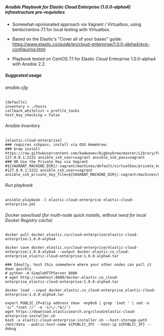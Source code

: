 ##### Ansible Playbook for Elastic Cloud Enterprise (1.0.0-alpha4) infrastructure pre-requisites

* Somewhat-opinionated approach via Vagrant / Virtualbox, using bento/centos-7.1 for local testing with Virtualbox.

* Based on the Elastic's "Cover all of your bases" guide:
 https://www.elastic.co/guide/en/cloud-enterprise/1.0.0-alpha4/ece-configuring.html

* Playbook tested on CentOS 7.1 for Elastic Cloud Enterprise 1.0.0-alpha4 with Ansible 2.2.

##### Suggested usage
###### ansible.cfg:
```
[defaults]
inventory = ./hosts
callback_whitelist = profile_tasks
host_key_checking = False
```

###### Ansible Inventory
```
[elastic-cloud-enterprise]
### requires sshpass; install via OSX Homebrew:
### brew install https://raw.githubusercontent.com/kadwanev/bigboybrew/master/Library/Formula/sshpass.rb
127.0.0.1:2222 ansible_ssh_user=vagrant ansible_ssh_pass=vagrant
### OR Use the Private Key via Vagrant #${VAGRANT_MACHINE_DIR}/.vagrant/machines/default/virtualbox/private_key
#127.0.0.1:2222 ansible_ssh_user=vagrant ansible_ssh_private_key_file=${VAGRANT_MACHINE_DIR}/.vagrant/machines/default/virtualbox/private_key

```

###### Run playbook
```ansible-playbook -l elastic-cloud-enterprise elastic-cloud-enterprise.yml```

###### Docker save/load (for multi-node quick installs, without need for local Docker Registry cache)
```
docker pull docker.elastic.co/cloud-enterprise/elastic-cloud-enterprise:1.0.0-alpha4

docker save docker.elastic.co/cloud-enterprise/elastic-cloud-enterprise:1.0.0-alpha4 --output docker.elastic.co_cloud-enterprise_elastic-cloud-enterprise:1.0.0-alpha4.tar

### Ideally, host this somewhere where your other nodes can pull it down quickly
# python -m SimpleHTTPServer 8080
# wget http://somehost:8080/docker.elastic.co_cloud-enterprise_elastic-cloud-enterprise:1.0.0-alpha4.tar

docker load --input docker.elastic.co_cloud-enterprise_elastic-cloud-enterprise:1.0.0-alpha4.tar

export PUBLIC_IP=$(ip address show  enp0s8 | grep 'inet ' | sed -e 's/^.*inet //' -e 's/\/.*$//')
wget https://download.elasticsearch.org/cloud/elastic-cloud-enterprise-installer.sh
bash -x elastic-cloud-enterprise-installer.sh --host-storage-path /mnt/data --public-host-name ${PUBLIC_IP} --host-ip ${PUBLIC_IP} --debug

```
